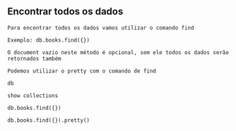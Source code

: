 ## Encontrar todos os dados

```
Para encontrar todos os dados vamos utilizar o comando find
```

```
Exemplo: db.books.find({})
```

```
O document vazio neste método é opcional, sem ele todos os dados serão retornados também
```

```
Podemos utilizar o pretty com o comando de find
```

```
db

show collections

db.books.find({})

db.books.find({}).pretty()
```
